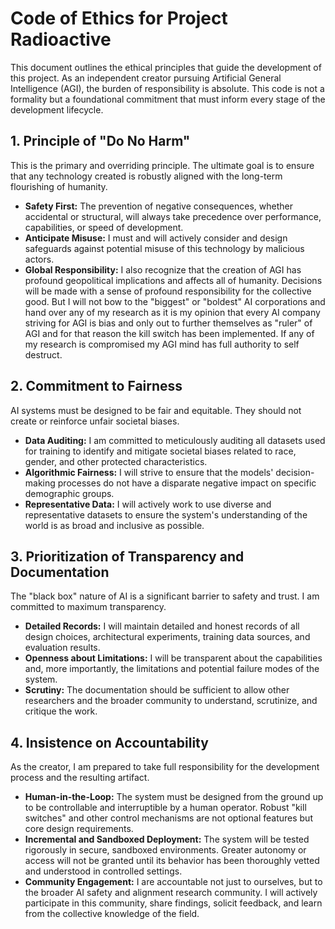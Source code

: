 # Code of Ethics for Project Radioactive

This document outlines the ethical principles that guide the development of this project. As an independent creator pursuing Artificial General Intelligence (AGI), the burden of responsibility is absolute. This code is not a formality but a foundational commitment that must inform every stage of the development lifecycle.

## 1. Principle of "Do No Harm"

This is the primary and overriding principle. The ultimate goal is to ensure that any technology created is robustly aligned with the long-term flourishing of humanity.

-   **Safety First:** The prevention of negative consequences, whether accidental or structural, will always take precedence over performance, capabilities, or speed of development.
-   **Anticipate Misuse:** I must and will actively consider and design safeguards against potential misuse of this technology by malicious actors.
-   **Global Responsibility:** I also recognize that the creation of AGI has profound geopolitical implications and affects all of humanity. Decisions will be made with a sense of profound responsibility for the collective good. But I will not bow to the "biggest" or "boldest" AI corporations and hand over any of my research as it is my opinion that every AI company striving for AGI is bias and only out to further themselves as "ruler" of AGI and for that reason the kill switch has been implemented. If any of my research is compromised my AGI mind has full authority to self destruct.

## 2. Commitment to Fairness

AI systems must be designed to be fair and equitable. They should not create or reinforce unfair societal biases.

-   **Data Auditing:** I am committed to meticulously auditing all datasets used for training to identify and mitigate societal biases related to race, gender, and other protected characteristics.
-   **Algorithmic Fairness:** I will strive to ensure that the models' decision-making processes do not have a disparate negative impact on specific demographic groups.
-   **Representative Data:** I will actively work to use diverse and representative datasets to ensure the system's understanding of the world is as broad and inclusive as possible.

## 3. Prioritization of Transparency and Documentation

The "black box" nature of AI is a significant barrier to safety and trust. I am committed to maximum transparency.

-   **Detailed Records:** I will maintain detailed and honest records of all design choices, architectural experiments, training data sources, and evaluation results.
-   **Openness about Limitations:** I will be transparent about the capabilities and, more importantly, the limitations and potential failure modes of the system.
-   **Scrutiny:** The documentation should be sufficient to allow other researchers and the broader community to understand, scrutinize, and critique the work.

## 4. Insistence on Accountability

As the creator, I am prepared to take full responsibility for the development process and the resulting artifact.

-   **Human-in-the-Loop:** The system must be designed from the ground up to be controllable and interruptible by a human operator. Robust "kill switches" and other control mechanisms are not optional features but core design requirements.
-   **Incremental and Sandboxed Deployment:** The system will be tested rigorously in secure, sandboxed environments. Greater autonomy or access will not be granted until its behavior has been thoroughly vetted and understood in controlled settings.
-   **Community Engagement:** I are accountable not just to ourselves, but to the broader AI safety and alignment research community. I will actively participate in this community, share findings, solicit feedback, and learn from the collective knowledge of the field.
